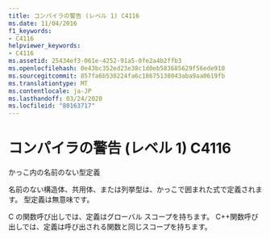 ```yaml
---
title: コンパイラの警告 (レベル 1) C4116
ms.date: 11/04/2016
f1_keywords:
- C4116
helpviewer_keywords:
- C4116
ms.assetid: 25434ef3-061e-4252-91a5-0fe2a4b2ffb3
ms.openlocfilehash: 0e43bc352ed23e38c1d0eb583685629f56ede910
ms.sourcegitcommit: 857fa6b530224fa6c18675138043aba9aa0619fb
ms.translationtype: MT
ms.contentlocale: ja-JP
ms.lasthandoff: 03/24/2020
ms.locfileid: "80163717"
---
```

# <a name="compiler-warning-level-1-c4116"></a>コンパイラの警告 (レベル 1) C4116

かっこ内の名前のない型定義

名前のない構造体、共用体、または列挙型は、かっこで囲まれた式で定義されます。 型定義は無意味です。

C の関数呼び出しでは、定義はグローバル スコープを持ちます。 C++関数呼び出しでは、定義は呼び出される関数と同じスコープを持ちます。
